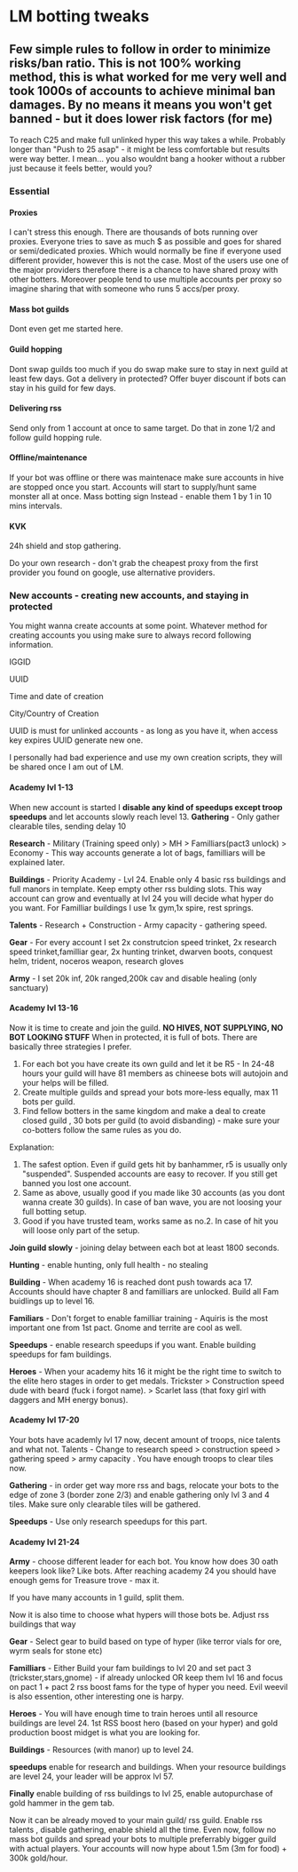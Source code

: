 # LM botting tweaks
## Few simple rules to follow in order to minimize risks/ban ratio. This is not 100% working method, this is what worked for me very well and took 1000s of accounts to achieve minimal ban damages. By no means it means you won't get banned - but it does lower risk factors (for me)
To reach C25 and make full unlinked hyper this way takes a while. Probably longer than "Push to 25 asap" - it might be less comfortable but results were way better.
I mean... you also wouldnt bang a hooker without a rubber just because it feels better, would you?

### Essential
#### Proxies
I can't stress this enough. There are thousands of bots running over proxies. Everyone tries to save as much $ as possible and goes for shared or semi/dedicated proxies.
Which would normally be fine if everyone used different provider, however this is not the case. Most of the users use one of the major providers therefore there is a chance to have shared proxy with other botters. Moreover people tend to use multiple accounts per proxy so imagine sharing that with someone who runs 5 accs/per proxy.
#### Mass bot guilds
Dont even get me started here.
#### Guild hopping
Dont swap guilds too much if you do swap make sure to stay in next guild at least few days. Got a delivery in protected? Offer buyer discount if bots can stay in his guild for few days.
#### Delivering rss
Send only from 1 account at once to same target. Do that in zone 1/2 and follow guild hopping rule.
#### Offline/maintenance
If your bot was offline or there was maintenace make sure accounts in hive are stopped once you start. Accounts will start to supply/hunt same monster all at once. Mass botting sign
Instead - enable them 1 by 1 in 10 mins intervals.
#### KVK
24h shield and stop gathering.


Do your own research - don't grab the cheapest proxy from the first provider you found on google, use alternative providers.

### New accounts - creating new accounts, and staying in protected
You might wanna create accounts at some point. Whatever method for creating accounts you using make sure to always record following information.

IGGID

UUID

Time and date of creation

City/Country of Creation

UUID is must for unlinked accounts - as long as you have it, when access key expires UUID generate new one.

I personally had bad experience and use my own creation scripts, they will be shared once I am out of LM.

#### Academy lvl 1-13
When new account is started I **disable any kind of speedups except troop speedups** and let accounts slowly reach level 13.
**Gathering** - Only gather clearable tiles, sending delay 10

**Research** - Military (Training speed only) > MH > Familliars(pact3 unlock) > Economy - This way accounts generate a lot of bags, familliars will be explained later.

**Buildings** - Priority Academy - Lvl 24. Enable only 4 basic rss buildings and full manors in template. Keep empty other rss bulding slots. This way account can grow and eventually at lvl 24 you will decide what hyper do you want. For Familliar buildings I use 1x gym,1x spire, rest springs.

**Talents** - Research + Construction - Army capacity - gathering speed.

**Gear** - For every account I set 2x construtcion speed trinket, 2x research speed trinket,familliar gear, 2x hunting trinket, dwarven boots, conquest helm, trident, noceros weapon, research gloves

**Army** - I set 20k inf, 20k ranged,200k cav and disable healing (only sanctuary)

#### Academy lvl 13-16
Now it is time to create and join the guild.
**NO HIVES, NOT SUPPLYING, NO BOT LOOKING STUFF**
When in protected, it is full of bots. There are basically three strategies I prefer.
1. For each bot you have create its own guild and let it be R5 - In 24-48 hours your guild will have 81 members as chineese bots will autojoin and your helps will be filled.
2. Create multiple guilds and spread your bots more-less equally, max 11 bots per guild.
3. Find fellow botters in the same kingdom and make a deal to create closed guild , 30 bots per guild (to avoid disbanding) - make sure your co-botters follow the same rules as you do.

Explanation:
1. The safest option. Even if guild gets hit by banhammer, r5 is usually only "suspended". Suspended accounts are easy to recover. If you still get banned you lost one account.
2. Same as above, usually good if you made like 30 accounts (as you dont wanna create 30 guilds). In case of ban wave, you are not loosing your full botting setup.
3. Good if you have trusted team, works same as no.2. In case of hit you will loose only part of the setup.

**Join guild slowly** - joining delay between each bot at least 1800 seconds.

**Hunting** - enable hunting, only full health - no stealing

**Building** - When academy 16 is reached dont push towards aca 17. Accounts should have chapter 8 and familliars are unlocked. Build all Fam buidlings up to level 16.

**Familiars** - Don't forget to enable familliar training - Aquiris is the most important one from 1st pact. Gnome and territe are cool as well.

**Speedups** - enable research speedups if you want. Enable building speedups for fam buildings.

**Heroes** - When your academy hits 16 it might be the right time to switch to the elite hero stages in order to get medals. Trickster > Construction speed dude with beard (fuck i forgot name). > Scarlet lass (that foxy girl with daggers and MH energy bonus).

#### Academy lvl 17-20
Your bots have academly lvl 17 now, decent amount of troops, nice talents and what not.
Talents - Change to research speed > construction speed > gathering speed > army capacity   . You have enough troops to clear tiles now.

**Gathering** - in order get way more rss and bags, relocate your bots to the edge of zone 3 (border zone 2/3) and enable gathering only lvl 3 and 4 tiles. Make sure only clearable tiles will be gathered.

**Speedups** - Use only research speedups for this part.

#### Academy lvl 21-24
**Army** - choose different leader for each bot. You know how does 30 oath keepers look like? Like bots.
After reaching academy 24 you should have enough gems for Treasure trove - max it.

If you have many accounts in 1 guild, split them.

Now it is also time to choose what hypers will those bots be. Adjust rss buildings that way

**Gear** - Select gear to build based on type of hyper (like terror vials for ore, wyrm seals for stone etc)

**Familliars** - Either Build your fam buildings to lvl 20 and set pact 3 (trickster,stars,gnome) - if already unlocked OR keep them lvl 16 and focus on  pact 1 + pact 2 rss boost fams for the type of hyper you need. Evil weevil is also essention, other interesting one is harpy.

**Heroes** - You will have enough time to train heroes until all resource buildings are level 24. 1st RSS boost hero (based on your hyper) and gold production boost midget is what you are looking for.

**Buildings** - Resources (with manor) up to level 24.

**speedups** enable for research and buildings.
When your resource buildings are level 24, your leader will be approx lvl 57.

**Finally** enable building of rss buildings to lvl 25, enable autopurchase of gold hammer in the gem tab.

Now it can be already moved to your main guild/ rss guild. Enable rss talents , disable gathering, enable shield all the time. Even now, follow no mass bot guilds and spread your bots to multiple preferrably bigger guild with actual players. Your accounts will now hype about 1.5m (3m for food) + 300k gold/hour.

#### 
